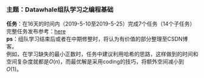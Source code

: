### 主题：Datawhale组队学习之编程基础
**任务**：在16天的时间内（2019-5-10至2019-5-25）完成7个任务（14个子任务）  
完整任务发布参考：[here]("https://github.com/datawhalechina/Programming" "学习任务")  
**ps**：组队学习结束后或者在中期修整时，将认为有价值的部分整理至CSDN博客。  
例如，在学习缺失的最小正数时，任务中建议利用哈希的思路，这样做到的时间和空间复杂度就都是$O(n)$，而最优解是采用coding的技巧，将额外空间减小到$O(1)$。  
